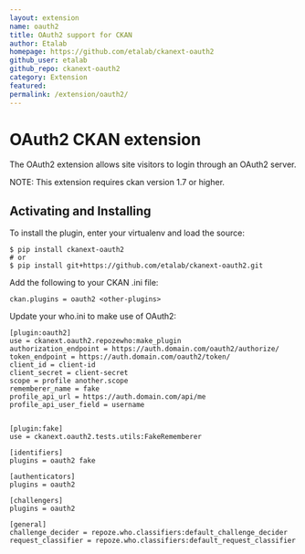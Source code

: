 ```yaml
---
layout: extension
name: oauth2
title: OAuth2 support for CKAN
author: Etalab
homepage: https://github.com/etalab/ckanext-oauth2
github_user: etalab
github_repo: ckanext-oauth2
category: Extension
featured: 
permalink: /extension/oauth2/
---
```



OAuth2 CKAN extension
=====================

The OAuth2 extension allows site visitors to login through an OAuth2 server.

NOTE: This extension requires ckan version 1.7 or higher.

Activating and Installing
-------------------------

To install the plugin, enter your virtualenv and load the source:

``` sourceCode
$ pip install ckanext-oauth2
# or
$ pip install git+https://github.com/etalab/ckanext-oauth2.git
```

Add the following to your CKAN .ini file:

``` sourceCode
ckan.plugins = oauth2 <other-plugins>
```

Update your who.ini to make use of OAuth2:

``` sourceCode
[plugin:oauth2]
use = ckanext.oauth2.repozewho:make_plugin
authorization_endpoint = https://auth.domain.com/oauth2/authorize/
token_endpoint = https://auth.domain.com/oauth2/token/
client_id = client-id
client_secret = client-secret
scope = profile another.scope
rememberer_name = fake
profile_api_url = https://auth.domain.com/api/me
profile_api_user_field = username


[plugin:fake]
use = ckanext.oauth2.tests.utils:FakeRememberer

[identifiers]
plugins = oauth2 fake

[authenticators]
plugins = oauth2

[challengers]
plugins = oauth2

[general]
challenge_decider = repoze.who.classifiers:default_challenge_decider
request_classifier = repoze.who.classifiers:default_request_classifier
```

